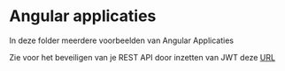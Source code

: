 # Angular applicaties

In deze folder meerdere voorbeelden van Angular Applicaties

Zie voor het beveiligen van je REST API door inzetten van JWT deze [URL](https://blog.angular-university.io/angular-jwt-authentication/)

